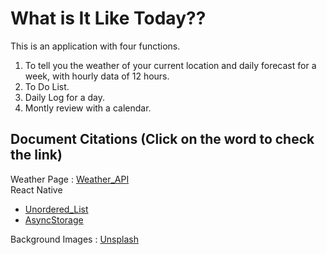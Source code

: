 # What is It Like Today??

This is an application with four functions.
1. To tell you the weather of your current location and daily forecast for a week, with hourly data of 12 hours. <br>
2. To Do List. <br>
3. Daily Log for a day. <br>
4. Montly review with a calendar. <br>

## Document Citations (Click on the word to check the link)
Weather Page : [Weather_API](https://openweathermap.org/api/one-call-api) <br>
React Native
- [Unordered_List](https://www.npmjs.com/package/react-native-unordered-list) <br>
- [AsyncStorage](https://react-native-async-storage.github.io/async-storage/docs/usage/) <br>

Background Images : [Unsplash](https://unsplash.com/) <br>